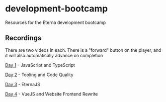 # development-bootcamp
Resources for the Eterna development bootcamp

## Recordings
There are two videos in each. There is a "forward" button on the player, and it will also automatically advance on completion

[Day 1](https://stanford.zoom.us/rec/play/vcUrfu2pqWo3HoCW4gSDAPF8W421eKKshnBL8vRfzxqyB3RSN1H3YudGYLBcE6OdFAWiTCEX0vgVmoO4?continueMode=true) - JavaScript and TypeScript

[Day 2](https://stanford.zoom.us/rec/play/6JUuf-mp_2k3HdfHsgSDC6d-W464Lqis0CdI-_pbnhnjVHYLZwXzYLcWZORpc4zznGbAf0eCIV8_78Sz?continueMode=true) - Tooling and Code Quality

[Day 3](https://stanford.zoom.us/rec/play/tMEucu2p-Gg3GdLA5ASDU_N6W9TpLams2iUeqfsIzB29BXcHZ1T0b7BAYbAM6tm7t9pY-rXFR7xO8FOj?continueMode=true) - EternaJS

[Day 4](https://stanford.zoom.us/rec/play/6ZcsIrj6_zI3TNeTuASDA6N5W9XpLf6sh3dL_qFfmBznVSUGOgGnZ7pHMet8mYzIwx5rZXinRf0bAtjb?continueMode=true) - VueJS and Website Frontend Rewrite
